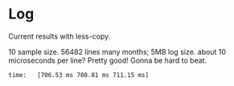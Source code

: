 # Log

Current results with less-copy.


10 sample size.
56482 lines many months; 5MB log size.
about 10 microseconds per line? Pretty good! Gonna be hard to beat.
```
time:   [706.53 ms 708.81 ms 711.15 ms]
```
